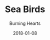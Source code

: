 ---
title: "Sea Birds"
subtitle: "Burning Hearts"
customForwardUrl: "https://www.youtube.com/watch?v=bJVYNu9-QVQ"
displayImg: "https://img.youtube.com/vi/bJVYNu9-QVQ/0.jpg"
date: "2018-01-08"
newTab: true 
---